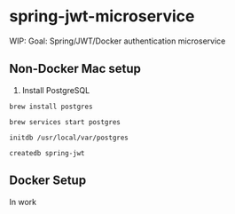 # spring-jwt-microservice
WIP: Goal: Spring/JWT/Docker authentication microservice
## Non-Docker Mac setup
1. Install PostgreSQL

`brew install postgres`

`brew services start postgres`

`initdb /usr/local/var/postgres`

`createdb spring-jwt`
## Docker Setup
In work
~~~~